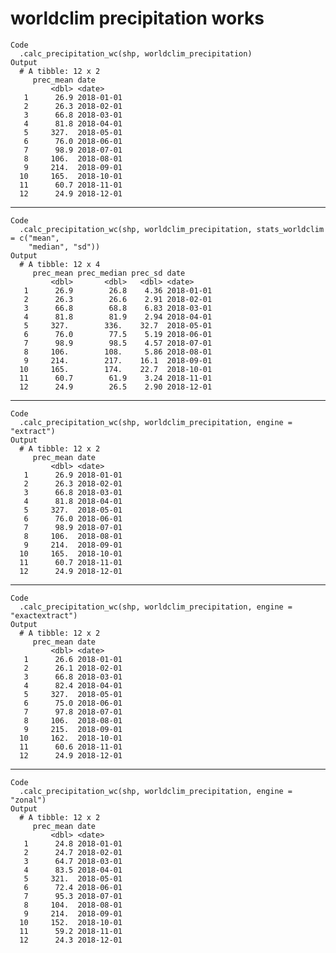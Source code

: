 # worldclim precipitation works

    Code
      .calc_precipitation_wc(shp, worldclim_precipitation)
    Output
      # A tibble: 12 x 2
         prec_mean date      
             <dbl> <date>    
       1      26.9 2018-01-01
       2      26.3 2018-02-01
       3      66.8 2018-03-01
       4      81.8 2018-04-01
       5     327.  2018-05-01
       6      76.0 2018-06-01
       7      98.9 2018-07-01
       8     106.  2018-08-01
       9     214.  2018-09-01
      10     165.  2018-10-01
      11      60.7 2018-11-01
      12      24.9 2018-12-01

---

    Code
      .calc_precipitation_wc(shp, worldclim_precipitation, stats_worldclim = c("mean",
        "median", "sd"))
    Output
      # A tibble: 12 x 4
         prec_mean prec_median prec_sd date      
             <dbl>       <dbl>   <dbl> <date>    
       1      26.9        26.8    4.36 2018-01-01
       2      26.3        26.6    2.91 2018-02-01
       3      66.8        68.8    6.83 2018-03-01
       4      81.8        81.9    2.94 2018-04-01
       5     327.        336.    32.7  2018-05-01
       6      76.0        77.5    5.19 2018-06-01
       7      98.9        98.5    4.57 2018-07-01
       8     106.        108.     5.86 2018-08-01
       9     214.        217.    16.1  2018-09-01
      10     165.        174.    22.7  2018-10-01
      11      60.7        61.9    3.24 2018-11-01
      12      24.9        26.5    2.90 2018-12-01

---

    Code
      .calc_precipitation_wc(shp, worldclim_precipitation, engine = "extract")
    Output
      # A tibble: 12 x 2
         prec_mean date      
             <dbl> <date>    
       1      26.9 2018-01-01
       2      26.3 2018-02-01
       3      66.8 2018-03-01
       4      81.8 2018-04-01
       5     327.  2018-05-01
       6      76.0 2018-06-01
       7      98.9 2018-07-01
       8     106.  2018-08-01
       9     214.  2018-09-01
      10     165.  2018-10-01
      11      60.7 2018-11-01
      12      24.9 2018-12-01

---

    Code
      .calc_precipitation_wc(shp, worldclim_precipitation, engine = "exactextract")
    Output
      # A tibble: 12 x 2
         prec_mean date      
             <dbl> <date>    
       1      26.6 2018-01-01
       2      26.1 2018-02-01
       3      66.8 2018-03-01
       4      82.4 2018-04-01
       5     327.  2018-05-01
       6      75.0 2018-06-01
       7      97.8 2018-07-01
       8     106.  2018-08-01
       9     215.  2018-09-01
      10     162.  2018-10-01
      11      60.6 2018-11-01
      12      24.9 2018-12-01

---

    Code
      .calc_precipitation_wc(shp, worldclim_precipitation, engine = "zonal")
    Output
      # A tibble: 12 x 2
         prec_mean date      
             <dbl> <date>    
       1      24.8 2018-01-01
       2      24.7 2018-02-01
       3      64.7 2018-03-01
       4      83.5 2018-04-01
       5     321.  2018-05-01
       6      72.4 2018-06-01
       7      95.3 2018-07-01
       8     104.  2018-08-01
       9     214.  2018-09-01
      10     152.  2018-10-01
      11      59.2 2018-11-01
      12      24.3 2018-12-01

